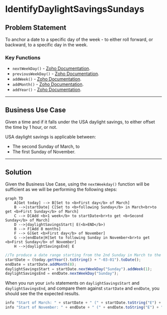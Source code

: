 # IdentifyDaylightSavingsSundays

## Problem Statement

To anchor a date to a specific day of the week - to either roll forward, or backward, to a specific day in the week.

### Key Functions

- `nextWeekDay()` - [Zoho Documentation](https://www.zoho.com/deluge/help/functions/number/nextWeekDay.html).
- `previousWeekDay()` - [Zoho Documentation](https://www.zoho.com/deluge/help/functions/number/previousWeekDay.html).
- `addWeek()` - [Zoho Documentation](https://www.zoho.com/deluge/help/functions/datetime/addweek.html).
- `addMonth()` - [Zoho Documentation](https://www.zoho.com/deluge/help/functions/datetime/addmonth.html).
- `addYear()` - [Zoho Documentation](https://www.zoho.com/deluge/help/functions/datetime/addyear.html).

---

## Business Use Case

Given a time and if it falls under the USA daylight savings, to either offset the time by 1 hour, or not.

USA daylight savings is applicable between:

- The second Sunday of March, to
- The first Sunday of November.

---

## Solution

Given the Business Use Case, using the `nextWeekday()` function will be sufficient as we will be performing the following steps:

```mermaid
graph TD
    A[Get today] --> B[Set to <b>First day</b> of March]
    B -->|startDate| C[Set to <b>following Sunday</b> in March<br>to get <b>First Sunday</b> of March]
    C --> D[Add <b>1 week</b> to startDate<br>to get <b>Second Sunday</b> of March]
    D -->|daylightSavingsStart| E(<b>END</b>)
    B --> F[Add 8 months]
    F --> G[Get <b>First day</b> of November]
    G -->|endDate|H[Set to following Sunday in November<br>to get <b>First Sunday</b> of November]
    H -->|daylightSavingsEnd| E
```

```jsx
//To produce a date range starting from the 2nd Sunday in March to the 1st Sunday of November in the year.
startDate = (today.getYear().toString() + "-03-01").toDate();
endDate = startDate.addMonth(8);
daylightSavingsStart = startDate.nextWeekDay("Sunday").addWeek(1);
daylightSavingsEnd = endDate.nextWeekDay("Sunday");
```

When you run your `info` statements on `daylightSavingsStart` and `daylightSavingsEnd`, and compare them against `startDate` and `endDate`, you should see the the expected results.

```jsx
info "Start of March: " + startDate + " (" + startDate.toString("E") + ")" + " | " + "Daylight Savings Start: " + daylightSavingsStart + " (" + daylightSavingsStart.toString("E") + ")";
info "Start of November: " + endDate + " (" + endDate.toString("E") + ")" + " | " + "Daylight Savings End: " + daylightSavingsEnd + " (" + daylightSavingsEnd.toString("E") + ")";
```